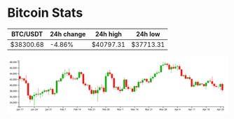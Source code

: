 # Bitcoin Stats

BTC/USDT|24h change|24h high|24h low|
|---|---|---|---|
|$38300.68|-4.86%|$40797.31|$37713.31|

<img src="./chart.svg">
